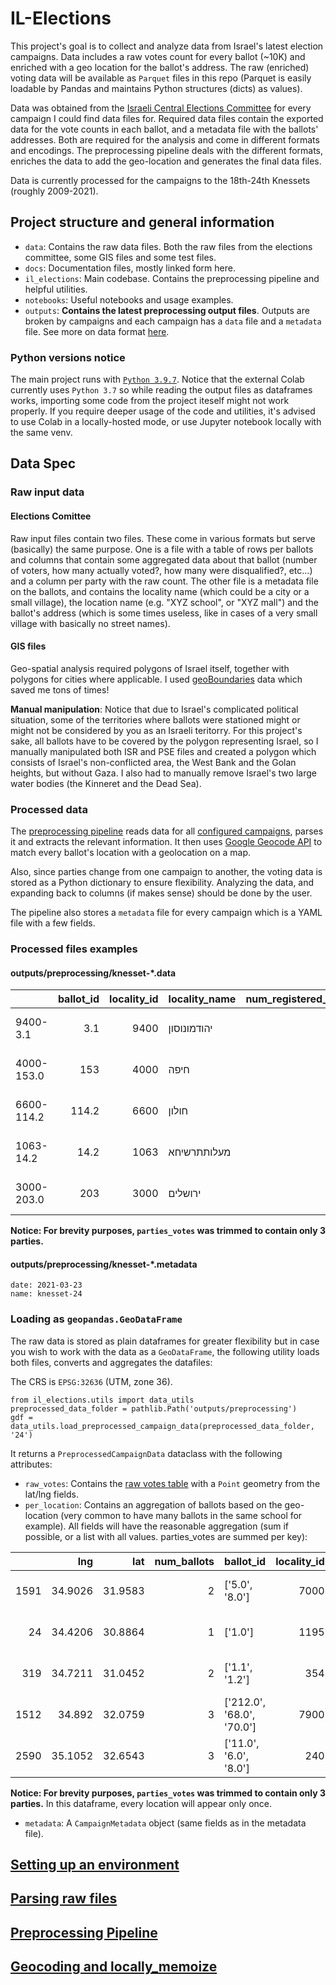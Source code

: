 # IL-Elections

This project's goal is to collect and analyze data from Israel's latest election campaigns. Data includes a raw votes count for every ballot (~10K) and enriched with a geo location for the ballot's address. The raw (enriched) voting data will be available as `Parquet` files in this repo (Parquet is easily loadable by Pandas and maintains Python structures (dicts) as values).

Data was obtained from the [Israeli Central Elections Committee](https://www.bechirot.gov.il/) for every campaign I could find data files for. Required data files contain the exported data for the vote counts in each ballot, and a metadata file with the ballots' addresses. Both are required for the analysis and come in different formats and encodings. The preprocessing pipeline deals with the
different formats, enriches the data to add the geo-location and generates the final data files.

Data is currently processed for the campaigns to the 18th-24th Knessets (roughly 2009-2021).

## Project structure and general information

*  `data`: Contains the raw data files. Both the raw files from the elections committee, some GIS files and some test files.
*  `docs`: Documentation files, mostly linked form here.
* `il_elections`: Main codebase. Contains the preprocessing pipeline and helpful utilities.
* `notebooks`: Useful notebooks and usage examples.
* `outputs`: **Contains the latest preprocessing output files**. Outputs are broken by campaigns and each campaign has a `data` file and a `metadata` file. See more on data format [here](#data-spec).

### Python versions notice

The main project runs with [`Python 3.9.7`](.python-version). Notice that the external Colab currently uses `Python 3.7` so while reading the output files as dataframes works, importing some code from the project iteself might not work properly. If you require deeper usage of the code and utilities, it's advised to use Colab in a locally-hosted mode, or use Jupyter notebook locally with the same venv.


## Data Spec

### Raw input data

#### Elections Comittee

Raw input files contain two files. These come in various formats but serve (basically) the same purpose. One is a file with a table of rows per ballots and columns that contain some aggregated data about that ballot (number of voters, how many actually voted?, how many were disqualified?, etc...) and a column per party with the raw count. The other file is a metadata file on the ballots, and contains the locality name (which could be a city or a small village), the location name (e.g. "XYZ school", or "XYZ mall") and the ballot's address (which is some times useless, like in cases of a very small village with basically no street names).

#### GIS files

Geo-spatial analysis required polygons of Israel itself, together with polygons for cities where
applicable. I used [geoBoundaries](https://www.geoboundaries.org/index.html#getdata) data which
saved me tons of times!

**Manual manipulation**:
Notice that due to Israel's complicated political situation, some of the territories where ballots
were stationed might or might not be considered by you as an Israeli teritorry. For this project's
sake, all ballots have to be covered by the polygon representing Israel, so I manually manipulated
both ISR and PSE files and created a polygon which consists of Israel's non-conflicted area, the
West Bank and the Golan heights, but without Gaza. I also had to manually remove Israel's two large
water bodies (the Kinneret and the Dead Sea).


### Processed data

The [preprocessing pipeline](il_elections/pipelines/preprocessing/preprocessing.py) reads data for all [configured campaigns](config/preprocessing_config.yaml), parses it and extracts the relevant information. It then uses [Google Geocode API](https://developers.google.com/maps/documentation/geocoding/overview) to match every ballot's location with a geolocation on a map.

Also, since parties change from one campaign to another, the voting data is stored as a Python dictionary to ensure flexibility. Analyzing the data, and expanding back to columns (if makes sense) should be done by the user.

The pipeline also stores a `metadata` file for every campaign which is a YAML file with a few fields.

### Processed files examples

#### outputs/preprocessing/knesset-*.data
|            |   ballot_id |   locality_id | locality_name   |   num_registered_voters |   num_voted |   num_disqualified |   num_approved | parties_votes                     | location_name        | address       |     lat |     lng |
|:-----------|------------:|--------------:|:----------------|------------------------:|------------:|-------------------:|---------------:|:----------------------------------|:---------------------|:--------------|--------:|--------:|
| 9400-3.1   |         3.1 |          9400 | יהודמונוסון     |                     589 |         404 |                  0 |            404 | {'kn.': 51, 'mHl': 114, 'ph': 73} | בי"ס תיכון מקיף יהוד | כהן רם        | 32.0393 | 34.8931 |
| 4000-153.0 |       153   |          4000 | חיפה            |                     485 |         234 |                  4 |            230 | {'kn.': 12, 'mHl': 103, 'ph': 20} | בי"ס נירים           | יהושפט המלך,6 | 32.8075 | 34.9614 |
| 6600-114.2 |       114.2 |          6600 | חולון           |                     645 |         327 |                  3 |            324 | {'kn.': 10, 'mHl': 119, 'ph': 36} | תיכון טומשין         | קדושי קהיר,14 | 32.0189 | 34.7628 |
| 1063-14.2  |        14.2 |          1063 | מעלותתרשיחא     |                     376 |         192 |                  3 |            189 | {'kn.': 2, 'mHl': 61, 'ph': 31}   | גן ורד               | מרווה,1       | 33.0206 | 35.2879 |
| 3000-203.0 |       203   |          3000 | ירושלים         |                     596 |         252 |                  1 |            251 | {'kn.': 5, 'mHl': 86, 'ph': 16}   | גן בר אילן           | שיריזלי,6     | 31.7828 | 35.2138 |

**Notice: For brevity purposes, `parties_votes` was trimmed to contain only 3 parties.**

#### outputs/preprocessing/knesset-*.metadata

```
date: 2021-03-23
name: knesset-24
```


### Loading as `geopandas.GeoDataFrame`

The raw data is stored as plain dataframes for greater flexibility but in case you wish to work with the data as a `GeoDataFrame`, the following utility loads both files, converts and aggregates the datafiles:

The CRS is `EPSG:32636` (UTM, zone 36).

```
from il_elections.utils import data_utils
preprocessed_data_folder = pathlib.Path('outputs/preprocessing')
gdf = data_utils.load_preprocessed_campaign_data(preprocessed_data_folder, '24')
```
It returns a `PreprocessedCampaignData` dataclass with the following attributes:

*  `raw_votes`: Contains the [raw votes table](#outputspreprocessingknesset-data) with a `Point` geometry from the lat/lng fields.
*  `per_location`: Contains an aggregation of ballots based on the geo-location (very common to have many ballots in the same school for example). All fields will have the reasonable aggregation (sum if possible, or a list with all values. parties_votes are summed per key):

|      |     lng |     lat |   num_ballots | ballot_id                 |   locality_id | locality_name     | location_name               | address            |   num_registered_voters |   num_voted |   num_disqualified |   num_approved | parties_votes                      | geometry                                    |
|-----:|--------:|--------:|--------------:|:--------------------------|--------------:|:------------------|:----------------------------|:-------------------|------------------------:|------------:|-------------------:|---------------:|:-----------------------------------|:--------------------------------------------|
| 1591 | 34.9026 | 31.9583 |             2 | ['5.0', '8.0']            |          7000 | לוד               | ['בי"ס אל-ראשדיה']          | ['הגיא,1']         |                    1119 |         462 |                 10 |            452 | {'kn.': 1, 'mHl': 20, 'ph': 5}     | POINT (679804.362800942 3537392.891052161)  |
|   24 | 34.4206 | 30.8864 |             1 | ['1.0']                   |          1195 | ניצנה קהילת חינוך | ['מועדון']                  | ['מרכז קליטה']     |                     229 |          63 |                  1 |             62 | {'kn.': 9, 'mHl': 8, 'ph': 8}      | POINT (635785.713139746 3417877.263769928)  |
|  319 | 34.7211 | 31.0452 |             2 | ['1.1', '1.2']            |           354 | רביבים            | ['מועדון', 'ספריה']         | ['רביבים']         |                     712 |         439 |                  2 |            437 | {'kn.': 54, 'mHl': 25, 'ph': 87}   | POINT (664239.4082131258 3435883.075058983) |
| 1512 | 34.892  | 32.0759 |             3 | ['212.0', '68.0', '70.0'] |          7900 | פתח תקווה         | ['ביה"ס אור חיה']           | ['שפרינצק,17']     |                    1753 |         992 |                 10 |            982 | {'kn.': 49, 'mHl': 360, 'ph': 144} | POINT (678579.1761500214 3550411.44936822)  |
| 2590 | 35.1052 | 32.6543 |             3 | ['11.0', '6.0', '8.0']    |           240 | יקנעם עילית       | ['בי"ס אורט-ליד אשכול פיס'] | ['שד יצחק רבין,4'] |                    1765 |         841 |                  6 |            835 | {'kn.': 66, 'mHl': 347, 'ph': 70}  | POINT (697438.8435160784 3614921.163022358) |

**Notice: For brevity purposes, `parties_votes` was trimmed to contain only 3 parties.**
In this dataframe, every location will appear only once.

*  `metadata`: A `CampaignMetadata` object (same fields as in the metadata file).


## [Setting up an environment](docs/environment_setup.md)
## [Parsing raw files](docs/parsing_raw_files.md)
## [Preprocessing Pipeline](docs/preprocessing_pipeline.md)
## [Geocoding and locally_memoize](docs/geocoding_and_locally_memoize.md)
